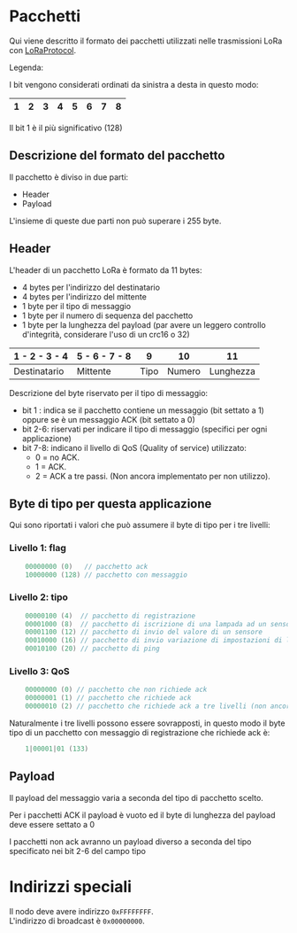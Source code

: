 # Pacchetti

Qui viene descritto il formato dei pacchetti utilizzati nelle trasmissioni LoRa con [LoRaProtocol](LoRaProtocol.html).

Legenda:

I bit vengono considerati ordinati da sinistra a desta in questo modo:

| 1 | 2 | 3 | 4 | 5 | 6 | 7 | 8 |
|---|--|-|-|-|-|-|-|


Il bit 1 è il più significativo (128)

## Descrizione del formato del pacchetto

Il pacchetto è diviso in due parti:

* Header
* Payload

L'insieme di queste due parti non può superare i 255 byte.

## Header

L'header di un pacchetto LoRa è formato da 11 bytes:

 * 4 bytes per l'indirizzo del destinatario
 * 4 bytes per l'indirizzo del mittente
 * 1 byte per il tipo di messaggio
 * 1 byte per il numero di sequenza del pacchetto
 * 1 byte per la lunghezza del payload (par avere un leggero controllo d'integrità, considerare l'uso di un crc16 o 32)

 | 1 - 2 - 3 - 4 | 5 - 6 - 7 - 8 | 9 | 10 | 11 |
 | ------- | --------| - | -- | -- |
 | Destinatario | Mittente | Tipo | Numero | Lunghezza | 

Descrizione del byte riservato per il tipo di messaggio:

 * bit 1  : indica se il pacchetto contiene un messaggio (bit settato a 1) oppure se è un messaggio ACK (bit settato a 0)
 * bit 2-6: riservati per indicare il tipo di messaggio (specifici per ogni applicazione)
 * bit 7-8: indicano il livello di QoS (Quality of service) utilizzato: 
     * 0 = no ACK.
     * 1 = ACK.
     * 2 = ACK a tre passi. (Non ancora implementato per non utilizzo). 

## Byte di tipo per questa applicazione

Qui sono riportati i valori che può assumere il byte di tipo per i tre livelli:

### Livello 1: flag

```c    
    00000000 (0)   // pacchetto ack
    10000000 (128) // pacchetto con messaggio
```

### Livello 2: tipo

```c
    00000100 (4)  // pacchetto di registrazione
    00001000 (8)  // pacchetto di iscrizione di una lampada ad un sensore
    00001100 (12) // pacchetto di invio del valore di un sensore
    00010000 (16) // pacchetto di invio variazione di impostazioni di luminosità
    00010100 (20) // pacchetto di ping
```

### Livello 3: QoS

```c
    00000000 (0) // pacchetto che non richiede ack
    00000001 (1) // pacchetto che richiede ack
    00000010 (2) // pacchetto che richiede ack a tre livelli (non ancora implementato)
```

Naturalmente i tre livelli possono essere sovrapposti, in questo modo il byte tipo di un pacchetto con messaggio di registrazione che richiede ack è:

```c
    1|00001|01 (133) 
```

## Payload

Il payload del messaggio varia a seconda del tipo di pacchetto scelto.

Per i pacchetti ACK il payload è vuoto ed il byte di lunghezza del payload deve essere settato a 0

I pacchetti non ack avranno un payload diverso a seconda del tipo specificato nei bit 2-6 del campo tipo

# Indirizzi speciali

Il nodo deve avere indirizzo `0xFFFFFFFF`.    
L'indirizzo di broadcast è `0x00000000`.
